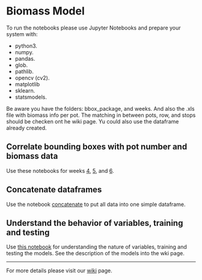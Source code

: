 # Biomass Model

To run the notebooks please use Jupyter Notebooks and prepare your system with:

- python3.
- numpy.
- pandas.
- glob.
- pathlib.
- opencv (cv2).
- matplotlib
- sklearn.
- statsmodels.

Be aware you have the folders: bbox_package, and weeks. And also the .xls file with biomass info per pot. The matching in between pots, row, and stops should be checken ont he wiki page. Yu could also use the dataframe already created.

## Correlate bounding boxes with pot number and biomass data

Use these notebooks for weeks [4](https://github.com/precision-sustainable-ag/OpenCV_Competition2021/blob/master/7_Biomass_Model/VI_calculation_week4.ipynb), [5](https://github.com/precision-sustainable-ag/OpenCV_Competition2021/blob/master/7_Biomass_Model/VI_calculation_week5.ipynb), and [6](https://github.com/precision-sustainable-ag/OpenCV_Competition2021/blob/master/7_Biomass_Model/VI_calculation_week6.ipynb).

## Concatenate dataframes

Use the notebook [concatenate](https://github.com/precision-sustainable-ag/OpenCV_Competition2021/blob/master/7_Biomass_Model/concatenate_h5.ipynb) to put all data into one simple dataframe.

## Understand the behavior of variables, training and testing

Use [this notebook](https://github.com/precision-sustainable-ag/OpenCV_Competition2021/blob/master/7_Biomass_Model/PCA_v2.ipynb) for understanding the nature of variables, training and testing the models. See the description of the models into the wki page.

----

For more details please visit our [wiki](https://github.com/precision-sustainable-ag/OpenCV_Competition2021/wiki/7.-Biomass-estimation-model) page.



